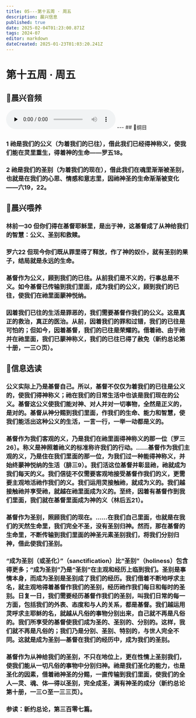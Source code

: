 ```yaml
---
title: 05---第十五周 · 周五
description: 晨兴信息
published: true
date: 2025-02-04T01:23:00.871Z
tags: 2024-07
editor: markdown
dateCreated: 2025-01-23T01:03:20.241Z
---
```


# 第十五周 · 周五
## 🎵晨兴音频
<audio id="audio" controls="" preload="none">
      <source id="mp3" src="/2024-07/week15/week15day5.mp3">
</audio>
---
## 📖纲目

### 1	祂是我们的公义（为着我们的已往），借此我们已经得神称义，使我们能在灵里重生，得着神的生命——罗五18。

### 2	祂是我们的圣别（为着我们的现在），借此我们在魂里渐渐被圣别，也就是在我们的心思、情感和意志里，因祂神圣的生命渐渐被变化——六19，22。

## 📖晨兴喂养

### **林前一30**    **但你们得在基督耶稣里，是出于神，这基督成了从神给我们的智慧：公义、圣别和救赎。**

### **罗六22**    **但现今你们既从罪里得了释放，作了神的奴仆，就有圣别的果子，结局就是永远的生命。**

### 基督作为公义，顾到我们的已往。从前我们是不义的，行事总是不义。如今基督已传输到我们里面，成为我们的公义，顾到我们的已往，使我们在祂里面蒙神悦纳。

### 因着我们已往的生活是罪恶的，我们需要基督作我们的公义。这是真正的救治，真正的医治。从前，因着我们的罪和过错，我们的已往是可怕的；但如今，因着基督，我们的已往是荣耀的。借着祂、由于祂并在祂里面，我们已蒙神称义，我们的已往已得了赦免（新约总论第十册，一三○页）。

## 📖信息选读

### 公义实际上乃是基督自己。所以，基督不仅仅为着我们的已往是公义的，使我们得神称义；祂在我们的日常生活中也该是我们现在的公义。基督这公义使我们能对神、对人并对一切事物，全然是正义的，是对的。基督从神分赐到我们里面，作我们的生命、能力和智慧，使我们能活出这种公义的生活，一言一行，一举一动都是义的。

### 基督作为我们客观的义，乃是我们在祂里面得神称义的那一位〔罗三26〕。称义是神照着祂义的标准称许我们的行动。……基督作为我们主观的义，乃是住在我们里面的那一位，为我们过一种能得神称义，并始终蒙神悦纳的生活（腓三9）。我们活这位基督并彰显祂，祂就成为我们每天的义。我们信徒不仅需要客观地接受基督作我们的义，更需要主观地活祂作我们的义。我们运用灵接触祂，就成为义的。我们越接触祂并享受祂，就越在祂里面成为义的。至终，因着有基督作到我们里面，我们就在基督里面成为神的义（林后五21）。

### 基督作为圣别，照顾我们的现在。……在我们自己里面，也就是在我们的天然生命里，我们完全不圣，没有圣别归神。然而，那在基督的生命里，不断传输到我们里面的神圣元素圣别我们，将我们分别归神，借此使我们圣别。

### “成为圣别（或圣化）”（sanctification）比“圣别”（holiness）包含得更多；“成为圣别”乃是“圣别”在主观和经历上临到我们。圣别是事情本身，而成为圣别是圣别成了我们的经历。我们借着不断地呼求主名，就主观地得着基督作我们的圣别，经历祂作我们每日和每时的圣别。日复一日，我们需要经历基督作我们的圣别，叫我们日常的每一方面，包括我们的外表、态度和与人的关系，都是基督。我们越运用灵呼求主耶稣的名，就越从凡俗的事物分别出来，自己就不再是凡俗的。我们所享受的基督使我们成为圣的、圣别的、分别的。这样，我们就不再是凡俗的；我们乃是分别、圣别、特别的，与世人完全不同。这就是成为圣别—基督在我们的经历中，成为我们的圣别。

### 基督作为从神给我们的圣别，不只在地位上，更在性情上圣别我们，使我们能从一切凡俗的事物中分别归神。祂是我们圣化的能力，也是圣化的因素，借着祂神圣的分赐，一直传输到我们里面，使我们的全人—灵、魂、体—得以圣别，完全成圣，满有神圣的成分（新约总论第十册，一三○至一三三页）。

### 参读：新约总论，第三百零七篇。
<!-- Google tag (gtag.js) -->
<script async src="https://www.googletagmanager.com/gtag/js?id=G-1P8709Z16T"></script>
<script>
  window.dataLayer = window.dataLayer || [];
  function gtag(){dataLayer.push(arguments);}
  gtag('js', new Date());

  gtag('config', 'G-1P8709Z16T');
</script>